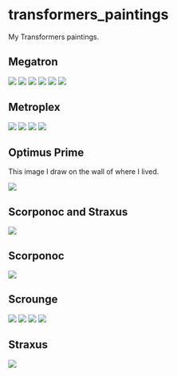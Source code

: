 # transformers_paintings

My Transformers paintings.

## Megatron

![](Megatron_full.jpg)
![](Megatron_hand.jpg)
![](Megatron_head.jpg)
![](Megatron_plate.jpg)
![](Megatron_torso.jpg)
![](Megatron_torso_zoom.jpg)

## Metroplex

![](Metroplex_foot.jpg)
![](Metroplex_head.jpg)
![](Metroplex_plate.jpg)
![](Metroplex_torso.jpg)

## Optimus Prime

This image I draw on the wall of where I lived.

![](Optimus_prime.jpg)

## Scorponoc and Straxus

![](Scorpanoc_straxus_megatron_plates.jpg)

## Scorponoc

![](Scorponok.jpg)

## Scrounge

![](Scrounge_head.jpg)
![](Scrounge_metroplex_plates.jpg)
![](Scrounge_plate.jpg)
![](Scrounge_torso.jpg)

## Straxus

![](Straxus.jpg)
